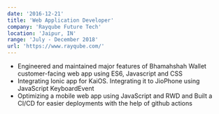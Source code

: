 ```yaml
---
date: '2016-12-21'
title: 'Web Application Developer'
company: 'Rayqube Future Tech'
location: 'Jaipur, IN'
range: 'July - December 2018'
url: 'https://www.rayqube.com/'
---
```


- Engineered and maintained major features of Bhamahshah Wallet customer-facing web app using ES6, Javascript and CSS
- Integrating Ionic app for KaiOS. Integrating it to JioPhone using JavaScript KeyboardEvent 
- Optimizing a mobile web app using JavaScript and RWD and Built a CI/CD for easier deployments with the help of github actions